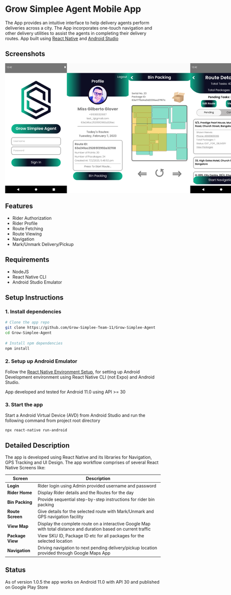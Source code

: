 # Grow Simplee Agent Mobile App 

The App provides an intuitive interface to help delivery agents perform deliveries across a city. The App incorporates one-touch navigation and other delivery utilities to assist the agents in completing their delivery routes. App built using [React Native](https://reactnative.dev/) and [Android Studio](https://developer.android.com/studio)

## Screenshots

<div style="display: flex;">
<img src="./Screenshots/LoginScreen.png" alt="Login" style="width:200px;"/>
<img src="./Screenshots/RiderHome.png" alt="RiderProfile" style="width:200px;"/>
<img src="./Screenshots/BinPacking.png" alt="BinPacking" style="width:200px;"/>
<img src="./Screenshots/RouteScreen.png" alt="RouteDetails" style="width:200px;"/>
<img src="./Screenshots/EditRoute.png" alt="EditRoute" style="width:200px;"/>
<img src="./Screenshots/PackageView.png" alt="PackageDetails" style="width:200px;"/>
<img src="./Screenshots/ViewMap.png" alt="ViewMap" style="width:200px;"/>
<img src="./Screenshots/Navigation.png" alt="NavScreen" style="width:200px;"/>
</div>

## Features

- Rider Authorization
- Rider Profile
- Route Fetching
- Route Viewing
- Navigation
- Mark/Unmark Delivery/Pickup

## Requirements

- NodeJS
- React Native CLI
- Android Studio Emulator

## Setup Instructions

### 1. Install dependencies

```sh
# Clone the app repo
git clone https://github.com/Grow-Simplee-Team-11/Grow-Simplee-Agent
cd Grow-Simplee-Agent

# Install npm dependencies
npm install
```

### 2. Setup up Android Emulator

Follow the [React Native Environment Setup](https://reactnative.dev/docs/environment-setup), for setting up Android Development environment using React Native CLI (not Expo) and Android Studio.

App developed and tested for Android 11.0 using API >= 30 

### 3. Start the app

Start a Android Virtual Device (AVD) from Android Studio and run the following command from project root directory

```
npx react-native run-android
```
## Detailed Description

The app is developed using React Native and its libraries for Navigation, GPS Tracking and UI Design. The app workflow comprises of several React Native Screens like:

| **Screen** | **Description** |
|---|---|
| **Login** | Rider login using Admin provided username and password |
| **Rider Home** | Display Rider details and the Routes for the day |
| **Bin Packing** | Provide sequential step-by-step instructions for rider bin packing |
| **Route Screen** | Give details for the selected route with Mark/Unmark and GPS navigation facility |
| **View Map** | Display the complete route on a interactive Google Map with total distance and duration based on current traffic |
| **Package View** | View SKU ID, Package ID etc for all packages for the selected location |
| **Navigation** | Driving navigation to next pending delivery/pickup location provided through Google Maps App  |

## Status

As of version 1.0.5 the app works on Android 11.0 with API 30 and published on Google Play Store